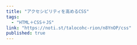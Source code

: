 ```yaml
---
title: "アクセシビリティを高めるCSS"
tags:
  - "HTML＋CSS＋JS"
link: "https://noti.st/talocohc-rion/n8YnOP/css"
published: true
---
```

